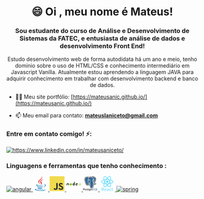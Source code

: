 
<h1 align="center">😄 Oi , meu nome é Mateus!</h1>
<h3 align="center">Sou estudante do curso de Análise e Desenvolvimento de Sistemas da FATEC, e entusiasta de análise de dados e desenvolvimento Front End!</h3>

<p align="center">Estudo desenvolvimento web de forma autodidata há um ano e meio, tenho dominio sobre o uso de HTML/CSS e conhecimento intermediário em Javascript Vanilla. Atualmente estou aprendendo a linguagem JAVA para adquirir conhecimento em trabalhar com desenvolvimento backend e banco de dados. </p>

- 👨‍💻 Meu site portfólio: [https://mateusanic.github.io/](https://mateusanic.github.io/)

- 📫 Meu email para contato: **mateuslaniceto@gmail.com**

<h3 align="left">Entre em contato comigo! ⚡:</h3>
<p align="left">
<a href="https://www.linkedin.com/in/mateusaniceto/" target="blank"><img align="center" src="https://raw.githubusercontent.com/rahuldkjain/github-profile-readme-generator/master/src/images/icons/Social/linked-in-alt.svg" alt="https://www.linkedin.com/in/mateusaniceto/" height="30" width="40" /></a>
</p>

<h3 align="left">Linguagens e ferramentas que tenho conhecimento :</h3>
<p align="left"> <a href="https://angular.io" target="_blank"> <img src="https://angular.io/assets/images/logos/angular/angular.svg" alt="angular" width="40" height="40"/> </a> <a href="https://www.java.com" target="_blank"> <img src="https://raw.githubusercontent.com/devicons/devicon/master/icons/java/java-original.svg" alt="java" width="40" height="40"/> </a> <a href="https://developer.mozilla.org/en-US/docs/Web/JavaScript" target="_blank"> <img src="https://raw.githubusercontent.com/devicons/devicon/master/icons/javascript/javascript-original.svg" alt="javascript" width="40" height="40"/> </a> <a href="https://nodejs.org" target="_blank"> <img src="https://raw.githubusercontent.com/devicons/devicon/master/icons/nodejs/nodejs-original-wordmark.svg" alt="nodejs" width="40" height="40"/> </a> <a href="https://www.postgresql.org" target="_blank"> <img src="https://raw.githubusercontent.com/devicons/devicon/master/icons/postgresql/postgresql-original-wordmark.svg" alt="postgresql" width="40" height="40"/> </a> <a href="https://reactjs.org/" target="_blank"> <img src="https://raw.githubusercontent.com/devicons/devicon/master/icons/react/react-original-wordmark.svg" alt="react" width="40" height="40"/> </a> <a href="https://spring.io/" target="_blank"> <img src="https://www.vectorlogo.zone/logos/springio/springio-icon.svg" alt="spring" width="40" height="40"/> </a> </p>

